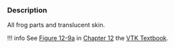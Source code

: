 ### Description

All frog parts and translucent skin.

!!! info
    See [Figure 12-9a](../../../VTKBook/12Chapter12/#Figure%2012-9a) in [Chapter 12](../../../VTKBook/12Chapter12) the [VTK Textbook](../../../VTKBook/01Chapter1).
